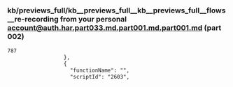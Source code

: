### kb/previews_full/kb__previews_full__kb__previews_full__flows__re-recording from your personal account@auth.har.part033.md.part001.md.part001.md (part 002)

```md
787
                  },
                  {
                    "functionName": "",
                    "scriptId": "2603",
           
```

```

